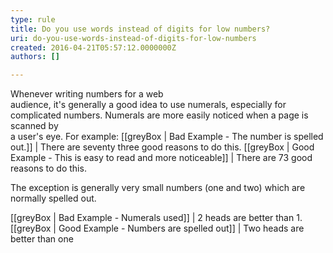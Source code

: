 ```yaml
---
type: rule
title: Do you use words instead of digits for low numbers?
uri: do-you-use-words-instead-of-digits-for-low-numbers
created: 2016-04-21T05:57:12.0000000Z
authors: []

---
```


Whenever writing numbers for a web<br>audience, it's generally a good idea to use numerals, especially for<br>complicated numbers. Numerals are more easily noticed when a page is scanned by<br>a user's eye.
For example: 
[[greyBox | Bad Example - The number is spelled out.]]
|  There are seventy three good reasons to do this.
[[greyBox | Good Example - This is easy to read and more noticeable]]
|  There are 73 good reasons to do this.


The exception is generally very small numbers (one and two) which are normally spelled out.

[[greyBox | Bad Example - Numerals used]]
|  2 heads are better than 1.
[[greyBox | Good Example - Numbers are spelled out]]
|  Two heads are better than one
